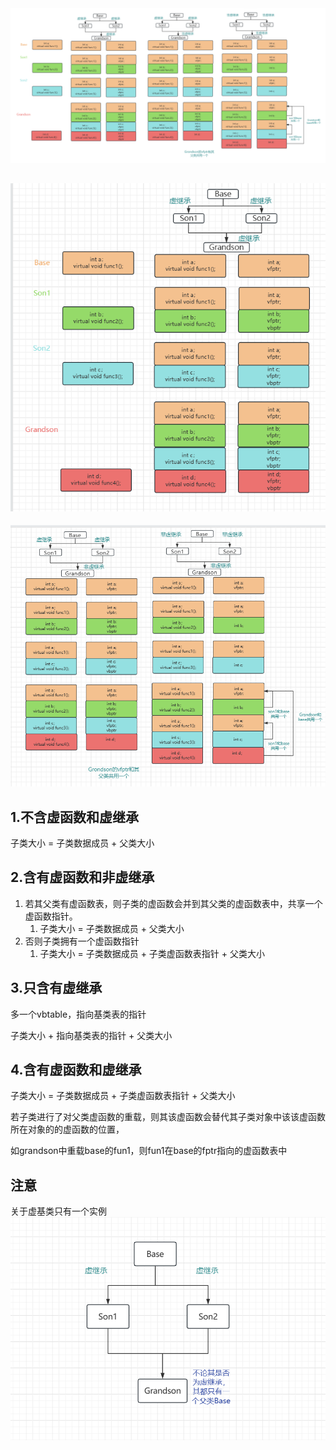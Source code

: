 <img src="res/03.对象内存.assets/未命名文件 (3).png" alt="img" style="zoom:150%;" />



## <img src="res/03.对象内存.assets/image-20230929174349944.png" alt="image-20230929174349944" style="zoom:200%;" />

<img src="res/03.对象内存.assets/image-20230929174426814.png" alt="image-20230929174426814" style="zoom:200%;" />

## 1.不含虚函数和虚继承

子类大小 = 子类数据成员 + 父类大小

## 2.含有虚函数和非虚继承

1. 若其父类有虚函数表，则子类的虚函数会并到其父类的虚函数表中，共享一个虚函数指针。	
    1. 子类大小 = 子类数据成员 + 父类大小
2. 否则子类拥有一个虚函数指针
    1. 子类大小 = 子类数据成员 + 子类虚函数表指针 + 父类大小



## 3.只含有虚继承

多一个vbtable，指向基类表的指针

子类大小 + 指向基类表的指针 + 父类大小

## 4.含有虚函数和虚继承

子类大小 = 子类数据成员 + 子类虚函数表指针 + 父类大小

若子类进行了对父类虚函数的重载，则其该虚函数会替代其子类对象中该该虚函数所在对象的的虚函数的位置，

如grandson中重载base的fun1，则fun1在base的fptr指向的虚函数表中

## 注意

关于虚基类只有一个实例![image-20230929171715372](res/03.对象内存.assets/image-20230929171715372.png)